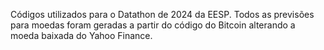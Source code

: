 Códigos utilizados para o Datathon de 2024 da EESP. Todos as previsões para moedas foram geradas a partir do código do Bitcoin alterando a moeda baixada do Yahoo Finance.
